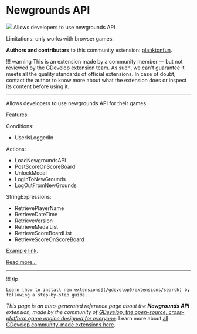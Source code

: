 # Newgrounds API

<img src="https://resources.gdevelop-app.com/assets/Icons/api.svg" class="extension-icon"></img>
Allows developers to use newgrounds API.

Limitations: only works with browser games.

**Authors and contributors** to this community extension: [planktonfun](https://gd.games/planktonfun).

!!! warning
    This is an extension made by a community member — but not reviewed
    by the GDevelop extension team. As such, we can't guarantee it
    meets all the quality standards of official extensions. In case of
    doubt, contact the author to know more about what the extension
    does or inspect its content before using it.


---

Allows developers to use newgrounds API for their games

Features:

Conditions:
   - UserIsLoggedIn

Actions:

  - LoadNewgroundsAPI
  - PostScoreOnScoreBoard
  - UnlockMedal
  - LogInToNewGrounds
  - LogOutFromNewGrounds

StringExpressions:

  - RetrievePlayerName
  - RetrieveDateTime
  - RetrieveVersion
  - RetrieveMedalList
  - RetrieveScoreBoardList
  - RetrieveScoreOnScoreBoard

[Example link](https://gdevelop.io/game-example/newgrounds-api).

[Read more...](https://bitbucket.org/newgrounds/newgrounds.io-for-javascript-html5/src/master/)

---

!!! tip

    Learn [how to install new extensions](/gdevelop5/extensions/search) by following a step-by-step guide.

*This page is an auto-generated reference page about the **Newgrounds API** extension, made by the community of [GDevelop, the open-source, cross-platform game engine designed for everyone](https://gdevelop.io/).* Learn more about [all GDevelop community-made extensions here](/gdevelop5/extensions).